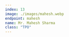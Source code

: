 ```yaml
---
index: 13
image: ./images/mahesh.webp
endpoint: mahesh
name: Mr. Mahesh Sharma
class: "TPO"
---
```

